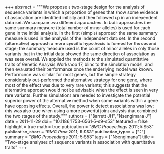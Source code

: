 +++
abstract = """We propose a two-stage design for the analysis of sequence variants in which a proportion of genes that show some evidence of association are identified initially and then followed up in an independent data set. We compare two different approaches. In both approaches the same summary measure (total number of minor alleles) is used for each gene in the initial analysis. In the first (simple) approach the same summary measure is used in the analysis of the independent data set. In the second (alternative) approach a more specific hypothesis is formed for the second stage; the summary measure used is the count of minor alleles in only those variants that in the initial data showed the same direction of association as was seen overall. We applied the methods to the simulated quantitative traits of Genetic Analysis Workshop 17, blind to the simulation model, and then evaluated their performance once the underlying model was known. Performance was similar for most genes, but the simple strategy considerably out-performed the alternative strategy for one gene, where most of the effect was due to very rare variants; this suggests that the alternative approach would not be advisable when the effect is seen in very rare variants. Further simulations are needed to investigate the potential superior power of the alternative method when some variants within a gene have opposing effects. Overall, the power to detect associations was low; this was also true when using a more powerful joint analysis that combined the two stages of the study."""
authors = ["Barrett JH", "Nsengimana J"]
date = 2011-11-29
doi = "10.1186/1753-6561-5-s9-s53"
featured = false
highlight = true
math = true
publication = "*BMC Proceedings* 2011; 5:S53"
publication_short = "*BMC Proc* 2011; 5:S53"
publication_types = ["2"]
summary = "*BMC Proceedings* 2011; 5:S53"
tags = ["Nsengimana"]
title = "Two-stage analyses of sequence variants in association with quantitative traits"
+++
